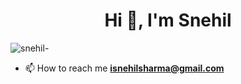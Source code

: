 <h1 align="center">Hi 👋, I'm Snehil</h1>

![snehil-](https://github.com/snehil-githubrepository/snehil-githubrepository/assets/69778988/19c0effb-adfa-4d89-8b37-93bd7b470865)

- 📫 How to reach me **isnehilsharma@gmail.com**
